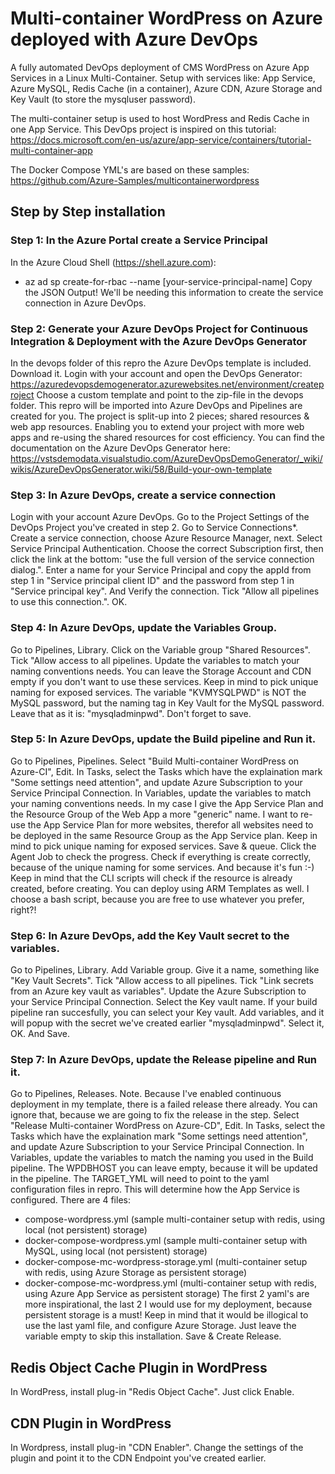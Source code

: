 # Multi-container WordPress on Azure deployed with Azure DevOps
A fully automated DevOps deployment of CMS WordPress on Azure App Services in a Linux Multi-Container. Setup with services like: App Service, Azure MySQL, Redis Cache (in a container), Azure CDN, Azure Storage and Key Vault (to store the mysqluser password).

The multi-container setup is used to host WordPress and Redis Cache in one App Service. This DevOps project is inspired on this tutorial: 
https://docs.microsoft.com/en-us/azure/app-service/containers/tutorial-multi-container-app

The Docker Compose YML's are based on these samples:
https://github.com/Azure-Samples/multicontainerwordpress

## Step by Step installation

### Step 1: In the Azure Portal create a Service Principal
In the Azure Cloud Shell (https://shell.azure.com): 
- az ad sp create-for-rbac --name [your-service-principal-name]
Copy the JSON Output! We'll be needing this information to create the service connection in Azure DevOps.

### Step 2: Generate your Azure DevOps Project for Continuous Integration & Deployment with the Azure DevOps Generator
In the devops folder of this repro the Azure DevOps template is included. Download it.
Login with your account and open the DevOps Generator: 
https://azuredevopsdemogenerator.azurewebsites.net/environment/createproject
Choose a custom template and point to the zip-file in the devops folder. This repro will be imported into Azure DevOps and Pipelines are created for you.
The project is split-up into 2 pieces; shared resources & web app resources. Enabling you to extend your project with more web apps and re-using the shared resources for cost efficiency.
You can find the documentation on the Azure DevOps Generator here:
https://vstsdemodata.visualstudio.com/AzureDevOpsDemoGenerator/_wiki/wikis/AzureDevOpsGenerator.wiki/58/Build-your-own-template

### Step 3: In Azure DevOps, create a service connection
Login with your account Azure DevOps. Go to the Project Settings of the DevOps Project you've created in step 2.
Go to Service Connections*.
Create a service connection, choose Azure Resource Manager, next.
Select Service Principal Authentication. Choose the correct Subscription first, then click the link at the bottom: "use the full version of the service connection dialog.".
Enter a name for your Service Principal and copy the appId from step 1 in "Service principal client ID" and the password from step 1 in "Service principal key". And Verify the connection.
Tick "Allow all pipelines to use this connection.". OK.

### Step 4: In Azure DevOps, update the Variables Group.
Go to Pipelines, Library. Click on the Variable group "Shared Resources".
Tick "Allow access to all pipelines.
Update the variables to match your naming conventions needs. You can leave the Storage Account and CDN empty if you don't want to use these services.
Keep in mind to pick unique naming for exposed services.
The variable "KVMYSQLPWD" is NOT the MySQL password, but the naming tag in Key Vault for the MySQL password. Leave that as it is: "mysqladminpwd".
Don't forget to save.

### Step 5: In Azure DevOps, update the Build pipeline and Run it.
Go to Pipelines, Pipelines.
Select "Build Multi-container WordPress on Azure-CI", Edit.
In Tasks, select the Tasks which have the explaination mark "Some settings need attention", and update Azure Subscription to your Service Principal Connection.
In Variables, update the variables to match your naming conventions needs. In my case I give the App Service Plan and the Resource Group of the Web App a more "generic" name. I want to re-use the App Service Plan for more websites, therefor all websites need to be deployed in the same Resource Group as the App Service plan. Keep in mind to pick unique naming for exposed services.
Save & queue.
Click the Agent Job to check the progress. Check if everything is create correctly, because of the unique naming for some services. And because it's fun :-)
Keep in mind that the CLI scripts will check if the resource is already created, before creating. You can deploy using ARM Templates as well. I choose a bash script, because you are free to use whatever you prefer, right?!

### Step 6: In Azure DevOps, add the Key Vault secret to the variables.
Go to Pipelines, Library. Add Variable group. Give it a name, something like "Key Vault Secrets".
Tick "Allow access to all pipelines.
Tick "Link secrets from an Azure key vault as variables".
Update the Azure Subscription to your Service Principal Connection.
Select the Key vault name. If your build pipeline ran succesfully, you can select your Key vault.
Add variables, and it will popup with the secret we've created earlier "mysqladminpwd". Select it, OK. And Save.

### Step 7: In Azure DevOps, update the Release pipeline and Run it.
Go to Pipelines, Releases.
Note. Because I've enabled continuous deployment in my template, there is a failed release there already. You can ignore that, because we are going to fix the release in the step.
Select "Release Multi-container WordPress on Azure-CD", Edit.
In Tasks, select the Tasks which have the explaination mark "Some settings need attention", and update Azure Subscription to your Service Principal Connection.
In Variables, update the variables to match the naming you used in the Build pipeline. The WPDBHOST you can leave empty, because it will be updated in the pipeline.
The TARGET_YML will need to point to the yaml configuration files in repro. This will determine how the App Service is configured. There are 4 files:
- compose-wordpress.yml (sample multi-container setup with redis, using local (not persistent) storage)
- docker-compose-wordpress.yml (sample multi-container setup with MySQL, using local (not persistent) storage)
- docker-compose-mc-wordpress-storage.yml (multi-container setup with redis, using Azure Storage as persistent storage)
- docker-compose-mc-wordpress.yml (multi-container setup with redis, using Azure App Service as persistent storage)
The first 2 yaml's are more inspirational, the last 2 I would use for my deployment, because persistent storage is a must! Keep in mind that it would be illogical to use the last yaml file, and configure Azure Storage. Just leave the variable empty to skip this installation.
Save & Create Release. 

## Redis Object Cache Plugin in WordPress
In WordPress, install plug-in "Redis Object Cache".
Just click Enable.

## CDN Plugin in WordPress
In Wordpress, install plug-in "CDN Enabler".
Change the settings of the plugin and point it to the CDN Endpoint you've created earlier.